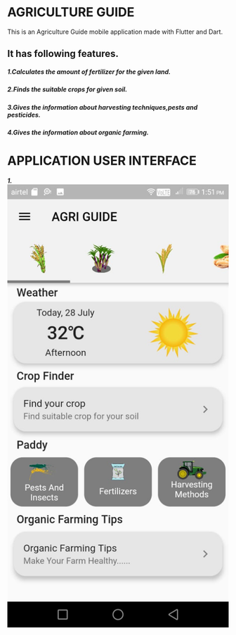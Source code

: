 # AGRICULTURE GUIDE 

This is an Agriculture Guide mobile application made with Flutter and Dart.

## It has following features.

##### 1.Calculates the amount of fertilizer for the given land.
##### 2.Finds the suitable crops for given soil.
##### 3.Gives the information about harvesting techniques,pests and pesticides.
##### 4.Gives the information about organic farming. 


# APPLICATION USER INTERFACE

##### 1.![alt text](https://github.com/RohithSangati/FIRST_APP/blob/master/OutputImages/homeui.jpeg)


